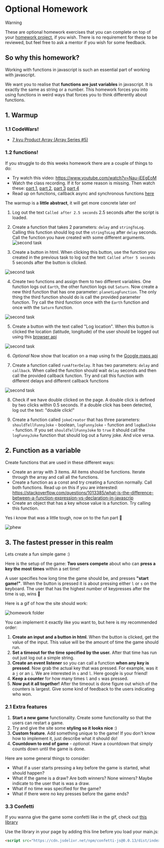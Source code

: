 # Optional Homework

> [!WARNING]
> These are optional homework exercises that you can complete on top of your [homework project](../../homework-projects/README.md), if you wish. There is no requirement for these to be reviewed, but feel free to ask a mentor if you wish for some feedback.

## So why this homework?

Working with functions in javascript is such an essential part of working with javascript.

We want you to realise that **functions are just variables** in javascript. It is exactly the same as string or a number. This homework forces you into using functions in weird ways that forces you to think differently about functions.

## 1. Warmup

### 1.1 CodeWars!

- [7 kyu Product Array (Array Series #5)](https://www.codewars.com/kata/5a905c2157c562994900009d/javascript)

### 1.2 functions!

If you struggle to do this weeks homework there are a couple of things to do:

- Try watch this video: <https://www.youtube.com/watch?v=Nau-iEEgEoM>
- Watch the class recording. If it for some reason is missing. Then watch these: [part 1](https://www.youtube.com/watch?v=57bGm2wa2JM), [part 2](https://www.youtube.com/watch?v=Rpvuz2ywiQM), [part 3](https://www.youtube.com/watch?v=bjvplXwTsyo) [part 4](https://www.youtube.com/watch?v=YE_off9euAc)
- Read up on functions, callback async and synchronous functions [here](readme.md#callbacks)

The warmup is a **little abstract**, it will get more concrete later on!

1. Log out the text `Called after 2.5 seconds` 2.5 seconds after the script is loaded.

2. Create a function that takes 2 parameters: `delay` and `stringToLog`. Calling this function should log out the `stringToLog` after `delay` seconds. Call the function you have created with some different arguments.
   ![second task](assets/carbon.png)

3. Create a button in html. When clicking this button, use the function you created in the previous task to log out the text: `Called after 5 seconds` 5 seconds after the button is clicked.

![second task](assets/button-delay.gif)

4. Create two functions and assign them to two different variables. One function logs out `Earth`, the other function logs out `Saturn`. Now create a new third function that has one parameter: `planetLogFunction`. The only thing the third function should do is call the provided parameter function. Try call the third function once with the `Earth` function and once with the `Saturn` function.

![second task](assets/planet-log.png)

5. Create a button with the text called "Log location". When this button is clicked the location (latitude, longitude) of the user should be logged out using this [browser api](https://developer.mozilla.org/en-US/docs/Web/API/Geolocation_API)

![second task](assets/log-location.gif)

6. _Optional_ Now show that location on a map using fx the [Google maps api](https://developers.google.com/maps/documentation/javascript/tutorial)

7. Create a function called `runAfterDelay`. It has two parameters: `delay` and `callback`. When called the function should wait `delay` seconds and then call the provided callback function. Try and call this function with different delays and different callback functions

![second task](assets/run-after-delay.png)

8. Check if we have double clicked on the page. A double click is defined by two clicks within 0.5 seconds. If a double click has been detected, log out the text: "double click!"

9. Create a function called `jokeCreator` that has three parameters: `shouldTellFunnyJoke` - boolean, `logFunnyJoke` - function and `logBadJoke` - function. If you set `shouldTellFunnyJoke` to `true` it should call the `logFunnyJoke` function that should log out a funny joke. And vice versa.

## 2. Function as a variable

Create functions that are used in these different ways:

- Create an array with 3 items. All items should be functions. Iterate through the array and call all the functions.
- Create a function as a const and try creating a function normally. Call both functions. Read up on this if you are interested: <https://stackoverflow.com/questions/1013385/what-is-the-difference-between-a-function-expression-vs-declaration-in-javascrip>
- Create an object that has a key whose value is a function. Try calling this function.

Yes i know that was a little tough, now on to the fun part 🎉

![phew](https://media.giphy.com/media/EDt1m8p5hqXG8/giphy.gif)

## 3. The fastest presser in this realm

Lets create a fun simple game :)

Here is the setup of the game: **Two users compete** about who can **press a key the most times** within a set time!

A user specifies how long time the game should be, and presses **"start game!"**. When the button is pressed it is about pressing either `l` or `s` on the keyboard. The user that has the highest number of keypresses after the time is up, wins 🎉

Here is a gif of how the site should work:

![homework folder](./optional-homework/fastest-clicker.gif)

You can implement it exactly like you want to, but here is my recommended order:

1. **Create an input and a button in html**. When the button is clicked, get the value of the input. This value will be the amount of time the game should run.
2. **Set a timeout for the time specified by the user.** After that time has run out just log out a simple string.
3. **Create an event listener** so you can call a function **when any key is pressed**. Now grab the actual key that was pressed. For example, was it a `j` or an `i`. We are interested in `s` and `l`. Here google is your friend!
4. **Keep a counter** for how many times `l` and `s` was pressed.
5. **Now put it all together!** After the timeout is done figure out which of the counters is largest. Give some kind of feedback to the users indicating who won.

### 2.1 Extra features

1. **Start a new game** functionality. Create some functionality so that the users can restart a game.
2. Try and give the site some **styling so it looks nice** :)
3. **Custom feature**. Add something unique to the game! If you don't know how to implement it, just describe what it should do!
4. **Countdown to end of game** - _optional_. Have a countdown that simply counts down until the game is done.

Here are some general things to consider:

- What if a user starts pressing a key before the game is started, what should happen?
- What if the game is a draw? Are both winners? None winners? Maybe indicate to the user that is was a draw.
- What if no time was specified for the game?
- What if there were no key presses before the game ends?

### 3.3 Confetti

If you wanna give the game some confetti like in the gif, check out [this library](https://www.npmjs.com/package/confetti-js)

Use the library in your page by adding this line before you load your main.js:

```html
<script src="https://cdn.jsdelivr.net/npm/confetti-js@0.0.13/dist/index.min.js"></script>
```
